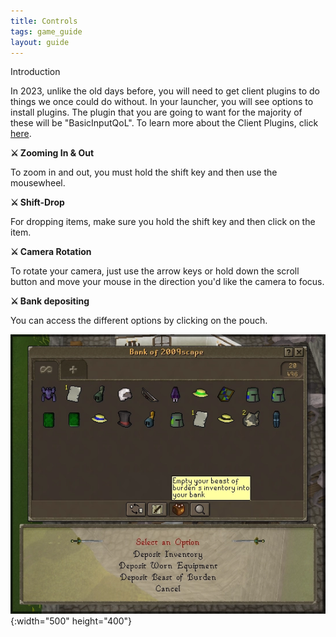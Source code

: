 ```yaml
---
title: Controls
tags: game_guide
layout: guide
---
```


<div class="headings">
  <span class="headertitleleft"><span class="headertitleright">Introduction</span></span>
</div>

In 2023, unlike the old days before, you will need to get client plugins to do things we once could do without.
In your launcher, you will see options to install plugins.
The plugin that you are going to want for the majority of these will be "BasicInputQoL".
To learn more about the Client Plugins, click [here](./client-plugins.html).

**⚔️ Zooming In & Out**

To zoom in and out, you must hold the shift key and then use the mousewheel.

**⚔️ Shift-Drop**

For dropping items, make sure you hold the shift key and then click on the item.

**⚔️ Camera Rotation**

To rotate your camera, just use the arrow keys or hold down the scroll button and move your mouse in the direction you'd like the camera to focus.

**⚔️ Bank depositing**

You can access the different options by clicking on the pouch.

![](/site/2009scape-resources/img/game_guide/controls/deposit-to.webp){:width="500" height="400"}